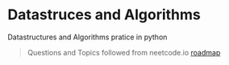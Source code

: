 # Datastruces and Algorithms

Datastructures and Algorithms pratice in python

> Questions and Topics followed from neetcode.io [roadmap](https://neetcode.io/roadmap)

